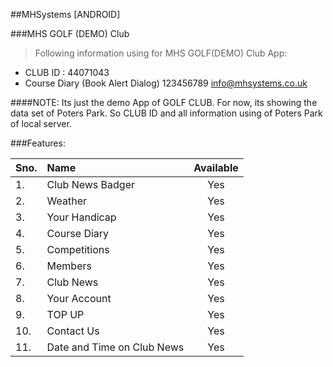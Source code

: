 ##MHSystems [ANDROID]

###MHS GOLF (DEMO) Club
>Following information using for MHS GOLF(DEMO) Club App:
- CLUB ID : 44071043
- Course Diary (Book Alert Dialog) 123456789  info@mhsystems.co.uk


####NOTE: Its just the demo App of GOLF CLUB. For now, its showing the data set of Poters Park. So CLUB ID and all information using of Poters Park of local server.

###Features:

| Sno. | Name              | Available      |
| ---- |:----------------  | :------------: |
| 1.   | Club News Badger  | Yes            |
| 2.   | Weather           | Yes            |
| 3.   | Your Handicap     | Yes            |
| 4.   | Course Diary      | Yes            |
| 5.   | Competitions      | Yes            |
| 6.   | Members           | Yes            |
| 7.   | Club News         | Yes            |
| 8.   | Your Account      | Yes            |
| 9.   | TOP UP            | Yes            |
| 10.  | Contact Us        | Yes            |
| 11.  | Date and Time on Club News | Yes   |


